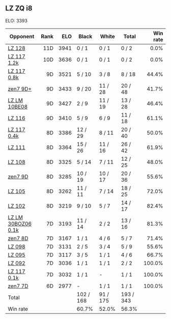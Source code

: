## LZ ZQ i8 ##

ELO: 3393

Opponent | Rank | ELO | Black | White | Total | Win rate
---------|-----:|----:|-------|-------|-------|-------:
[LZ 128](LZ%20128.md) | 11D | 3941 | 0 / 1 | 0 / 1 | 0 / 2 | 0.0%
[LZ 117 1.2k](LZ%20117%201.2k.md) | 10D | 3636 | 0 / 1 | 0 / 1 | 0 / 2 | 0.0%
[LZ 117 0.8k](LZ%20117%200.8k.md) | 9D | 3521 | 5 / 10 | 3 / 8 | 8 / 18 | 44.4%
[zen7 9D+](zen7%209D+.md) | 9D | 3433 | 9 / 20 | 11 / 28 | 20 / 48 | 41.7%
[LZ LM 10BE08](LZ%20LM%2010BE08.md) | 9D | 3427 | 2 / 9 | 11 / 19 | 13 / 28 | 46.4%
[LZ 116](LZ%20116.md) | 9D | 3410 | 5 / 9 | 6 / 9 | 11 / 18 | 61.1%
[LZ 117 0.4k](LZ%20117%200.4k.md) | 8D | 3386 | 12 / 29 | 8 / 11 | 20 / 40 | 50.0%
[LZ 111](LZ%20111.md) | 8D | 3364 | 15 / 26 | 11 / 16 | 26 / 42 | 61.9%
[LZ 108](LZ%20108.md) | 8D | 3325 | 5 / 14 | 7 / 11 | 12 / 25 | 48.0%
[zen7 9D](zen7%209D.md) | 8D | 3285 | 10 / 19 | 10 / 17 | 20 / 36 | 55.6%
[LZ 105](LZ%20105.md) | 8D | 3262 | 11 / 11 | 7 / 14 | 18 / 25 | 72.0%
[LZ 102](LZ%20102.md) | 8D | 3219 | 9 / 10 | 5 / 7 | 14 / 17 | 82.4%
[LZ LM 30BOZ06 0.1k](LZ%20LM%2030BOZ06%200.1k.md) | 7D | 3193 | 11 / 14 | 2 / 2 | 13 / 16 | 81.3%
[zen7 8D](zen7%208D.md) | 7D | 3167 | 1 / 1 | 4 / 6 | 5 / 7 | 71.4%
[LZ 098](LZ%20098.md) | 7D | 3131 | 2 / 5 | 3 / 4 | 5 / 9 | 55.6%
[LZ 095](LZ%20095.md) | 7D | 3117 | 3 / 5 | 1 / 1 | 4 / 6 | 66.7%
[LZ 092](LZ%20092.md) | 7D | 3036 | 1 / 1 | 1 / 1 | 2 / 2 | 100.0%
[LZ 117 0.1k](LZ%20117%200.1k.md) | 7D | 3032 | 1 / 1 | - | 1 / 1 | 100.0%
[zen7 7D](zen7%207D.md) | 6D | 2977 | - | 1 / 1 | 1 / 1 | 100.0%
Total | | | 102 / 168 | 91 / 175 | 193 / 343 | 
Win rate| | | 60.7% | 52.0% | 56.3% | 

